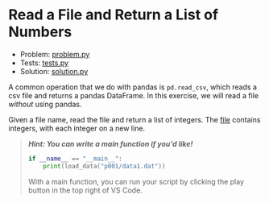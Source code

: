 # Read a File and Return a List of Numbers

- Problem: [problem.py](problem.py)
- Tests: [tests.py](tests.py)
- Solution: [solution.py](solution.py)

A common operation that we do with pandas is `pd.read_csv`, which reads a csv file and returns a pandas DataFrame. In this exercise, we will read a file _without_ using pandas.

Given a file name, read the file and return a list of integers. The [file](data1.dat) contains integers, with each integer on a new line.

> **_Hint: You can write a main function if you'd like!_**
>
> ```python
> if __name__ == "__main__":
>     print(load_data("p001/data1.dat"))
> ```
>
> With a main function, you can run your script by clicking the play button in the top right of VS Code.
